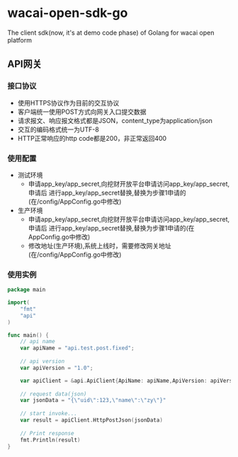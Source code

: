 # wacai-open-sdk-go
The client sdk(now, it's at demo code phase) of Golang for wacai open platform

## API网关
### 接口协议
- 使用HTTPS协议作为目前的交互协议
- 客户端统一使用POST方式向网关入口提交数据
- 请求报文、响应报文格式都是JSON，content_type为application/json
- 交互的编码格式统一为UTF-8
- HTTP正常响应的http code都是200，非正常返回400

### 使用配置
- 测试环境
	- 申请app_key/app_secret,向挖财开放平台申请访问app_key/app_secret,申请后 进行app_key/app_secret替换,替换为步骤1申请的(在/config/AppConfig.go中修改)
- 生产环境
	- 申请app_key/app_secret,向挖财开放平台申请访问app_key/app_secret,申请后 进行app_key/app_secret替换,替换为步骤1申请的(在AppConfig.go中修改)
	- 修改地址(生产环境),系统上线时，需要修改网关地址(在/config/AppConfig.go中修改)

### 使用实例
```go
package main

import(
	"fmt"
	"api"
)

func main() {	
	// api name
	var apiName = "api.test.post.fixed";
	
	// api version
	var apiVersion = "1.0";

	var apiClient = &api.ApiClient{ApiName: apiName,ApiVersion: apiVersion}
	
	// request data(json)
	var jsonData = "{\"uid\":123,\"name\":\"zy\"}"
	
	// start invoke...
	var result = apiClient.HttpPostJson(jsonData)
	
	// Print response
	fmt.Println(result)
}
```